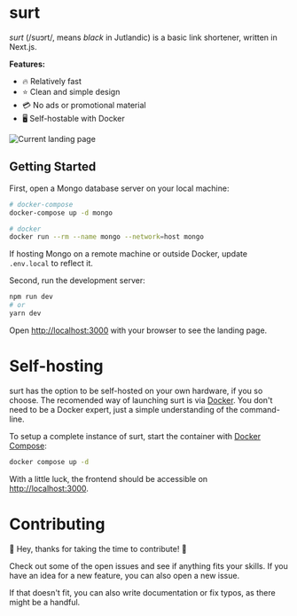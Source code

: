 # surt

*surt* (/suɔrt/, means *black* in Jutlandic) is a basic link shortener, written in Next.js.

**Features:**
- 🔥 Relatively fast
- ⭐ Clean and simple design
- 💳 No ads or promotional material
- 🖥️ Self-hostable with Docker

![](https://i.imgur.com/cI7MFiS.png "Current landing page")

## Getting Started

First, open a Mongo database server on your local machine:

```bash
# docker-compose
docker-compose up -d mongo

# docker
docker run --rm --name mongo --network=host mongo
```

If hosting Mongo on a remote machine or outside Docker, update `.env.local` to reflect it.

Second, run the development server:

```bash
npm run dev
# or
yarn dev
```

Open [http://localhost:3000](http://localhost:3000) with your browser to see the landing page.

# Self-hosting

surt has the option to be self-hosted on your own hardware, if you so choose. The recomended way of launching surt is via [Docker](https://docs.docker.com/get-docker/). You don't need to be a Docker expert, just a simple understanding of the command-line.

To setup a complete instance of surt, start the container with [Docker Compose](https://docs.docker.com/compose/install/):

```bash
docker compose up -d
```

With a little luck, the frontend should be accessible on [http://localhost:3000](http://localhost:3000).

# Contributing

🎉 Hey, thanks for taking the time to contribute! 🎉

Check out some of the open issues and see if anything fits your skills. If you have an idea for a new feature, you can also open a new issue.

If that doesn't fit, you can also write documentation or fix typos, as there might be a handful.